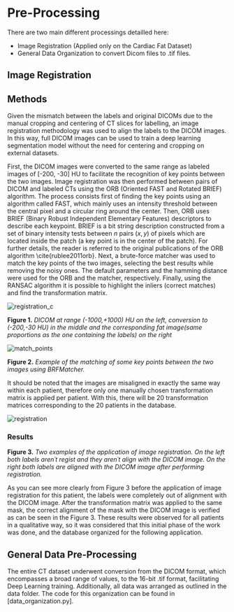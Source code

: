 # Pre-Processing

There are two main different processings detailled here:
- Image Registration (Applied only on the Cardiac Fat Dataset)
- General Data Organization to convert Dicom files to .tif files.

## Image Registration

## Methods
Given the mismatch between the labels and original DICOMs due to the manual cropping and centering of CT slices for labelling, an image registration methodology was used to align the labels to the DICOM images. In this way, full DICOM images can be used to train a deep learning segmentation model without the need for centering and cropping on external datasets.

First, the DICOM images were converted to the same range as labeled images of [-200, -30] HU to facilitate the recognition of key points between the two images. Image registration was then performed between pairs of DICOM and labeled CTs using the ORB (Oriented FAST and Rotated BRIEF) algorithm. The process consists first of finding the key points using an algorithm called FAST, which mainly uses an intensity threshold between the central pixel and a circular ring around the center. Then, ORB uses BRIEF (Binary Robust Independent Elementary Features) descriptors to describe each keypoint. BRIEF is a bit string description constructed from a set of binary intensity tests between $n$ pairs $(x,y)$ of pixels which are located inside the patch (a key point is in the center of the patch). For further details, the reader is referred to the original publications of the ORB algorithm \cite{rublee2011orb}. Next, a brute-force matcher was used to match the key points of the two images, selecting the best results while removing the noisy ones. The default parameters and the hamming distance were used for the ORB and the matcher, respectively. Finally, using the RANSAC algorithm it is possible to highlight the inliers (correct matches) and find the transformation matrix.

![registration_c](https://github.com/rubensilvab/Pericardial-Segmentation/assets/130314085/319cd54e-2e51-4369-a86a-f7572a3cefaf)

 **Figure 1.**          *DICOM at range (-1000,+1000) HU on the left, conversion to (-200,-30 HU) in the middle and the corresponding fat image(same proportions as the one containing the labels) on the right*


![match_points](https://github.com/rubensilvab/Pericardial-Segmentation/assets/130314085/5da8e401-5f6d-4adc-9b39-0a788d3aa31c)

**Figure 2.** *Example of the matching of some key points between the two images using BRFMatcher.*

It should be noted that the images are misaligned in exactly the same way within each patient, therefore only one manually chosen transformation matrix is applied per patient. With this, there will be 20 transformation matrices corresponding to the 20 patients in the database.

![registration](https://github.com/rubensilvab/Pericardial-Segmentation/assets/130314085/f15b0742-0e53-4c25-96f6-6c96166d6231)

### Results

**Figure 3.** *Two examples of the application of image registration. On the left both labels aren´t regist and they aren´t align with the DICOM image. On the right both labels are aligned with the DICOM image after performing registration.*

As you can see more clearly from Figure 3 before the application of image registration for this patient, the labels were completely out of alignment with the DICOM image. After the transformation matrix was applied to the same mask, the correct alignment of the mask with the DICOM image is verified as can be seen in the Figure 3. These results were observed for all patients in a qualitative way, so it was considered that this initial phase of the work was done, and the database organized for the following application. 

## General Data Pre-Processing 

The entire CT dataset underwent conversion from the DICOM format, which encompasses a broad range of values, to the 16-bit .tif format, facilitating Deep Learning training. Additionally, all data was arranged as outlined in the data folder. The code for this organization can be found in [data_organization.py].
